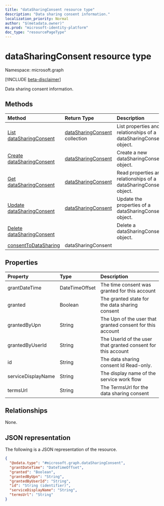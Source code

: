 ```yaml
---
title: "dataSharingConsent resource type"
description: "Data sharing consent information."
localization_priority: Normal
author: "$(metadata.owner)"
ms.prod: "microsoft-identity-platform"
doc_type: "resourcePageType"
---
```


# dataSharingConsent resource type

Namespace: microsoft.graph

[!INCLUDE [beta-disclaimer](../../includes/beta-disclaimer.md)]

Data sharing consent information.

## Methods

| Method                                                                           | Return Type                                                   | Description                                                       |
| :------------------------------------------------------------------------------- | :------------------------------------------------------------ | :---------------------------------------------------------------- |
| [List dataSharingConsent](../api/intune-datasharingconsent-list.md)              | [dataSharingConsent](intune-dataSharingConsent.md) collection | List properties and relationships of a dataSharingConsent object. |
| [Create dataSharingConsent](../api/intune-datasharingconsent-create.md)          | [dataSharingConsent](intune-dataSharingConsent.md)            | Create a new dataSharingConsent object.                           |
| [Get dataSharingConsent](../api/intune-datasharingconsent-get.md)                | [dataSharingConsent](intune-dataSharingConsent.md)            | Read properties and relationships of a dataSharingConsent object. |
| [Update dataSharingConsent](../api/intune-datasharingconsent-update.md)          | [dataSharingConsent](intune-dataSharingConsent.md)            | Update the properties of a dataSharingConsent object.             |
| [Delete dataSharingConsent](../api/intune-datasharingconsent-delete.md)          |                                                               | Delete a dataSharingConsent object.                               |
| [consentToDataSharing](../api/intune-datasharingconsent-consentToDataSharing.md) | dataSharingConsent                                            |                                                                   |

## Properties

| Property           | Type           | Description                                                  |
| :----------------- | :------------- | :----------------------------------------------------------- |
| grantDateTime      | DateTimeOffset | The time consent was granted for this account                |
| granted            | Boolean        | The granted state for the data sharing consent               |
| grantedByUpn       | String         | The Upn of the user that granted consent for this account    |
| grantedByUserId    | String         | The UserId of the user that granted consent for this account |
| id                 | String         | The data sharing consent Id Read-only.                       |
| serviceDisplayName | String         | The display name of the service work flow                    |
| termsUrl           | String         | The TermsUrl for the data sharing consent                    |

## Relationships

None.

## JSON representation

The following is a JSON representation of the resource.

<!-- {
  "blockType": "resource",
  "keyProperty": "id",
  "@odata.type": "microsoft.graph.dataSharingConsent",
  "baseType": "microsoft.graph.entity",
  "openType": False
}
-->

```json
{
  "@odata.type": "#microsoft.graph.dataSharingConsent",
  "grantDateTime": "DateTimeOffset",
  "granted": "Boolean",
  "grantedByUpn": "String",
  "grantedByUserId": "String",
  "id": "String (identifier)",
  "serviceDisplayName": "String",
  "termsUrl": "String"
}
```